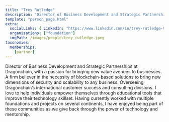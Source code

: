 ```yaml
---
title: "Trey Rutledge"
description: "Director of Business Development and Strategic Partnerships at Dragonchain, with a passion for bringing new value avenues to businesses."
template: "person_page.html"
extra:
  socialLinks: { LinkedIn: "https://www.linkedin.com/in/trey-rutledge-99220943/"}
  organizations: ["foundation"]
  imgPath: /images/people/trey_rutledge.jpeg
taxonomies:
  memberships:
    [partner]
---
```


Director of Business Development and Strategic Partnerships at Dragonchain, with a passion for bringing new value avenues to businesses. A firm believer in the necessity of blockchain-based solutions to bring new dimensions of security and scalability to any business. Overseeing Dragonchain’s international customer success and consulting divisions. I love to help individuals empower themselves through educational tools that improve their technology skillset. Having currently worked with multiple foundations and projects on several continents, I have enjoyed being part of these communities as we give back through the power of technology and mentorship.